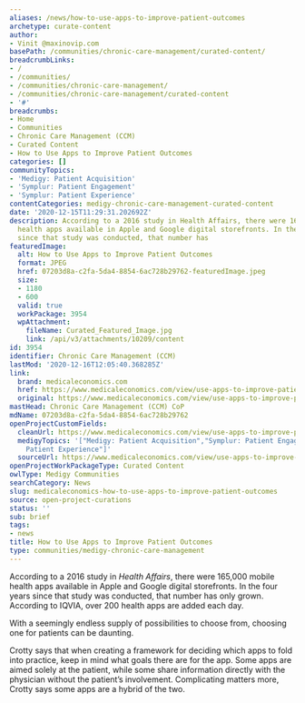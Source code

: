 ```yaml
---
aliases: /news/how-to-use-apps-to-improve-patient-outcomes
archetype: curate-content
author:
- Vinit @maxinovip.com
basePath: /communities/chronic-care-management/curated-content/
breadcrumbLinks:
- /
- /communities/
- /communities/chronic-care-management/
- /communities/chronic-care-management/curated-content
- '#'
breadcrumbs:
- Home
- Communities
- Chronic Care Management (CCM)
- Curated Content
- How to Use Apps to Improve Patient Outcomes
categories: []
communityTopics:
- 'Medigy: Patient Acquisition'
- 'Symplur: Patient Engagement'
- 'Symplur: Patient Experience'
contentCategories: medigy-chronic-care-management-curated-content
date: '2020-12-15T11:29:31.202692Z'
description: According to a 2016 study in Health Affairs, there were 165,000 mobile
  health apps available in Apple and Google digital storefronts. In the four years
  since that study was conducted, that number has
featuredImage:
  alt: How to Use Apps to Improve Patient Outcomes
  format: JPEG
  href: 07203d8a-c2fa-5da4-8854-6ac728b29762-featuredImage.jpeg
  size:
  - 1180
  - 600
  valid: true
  workPackage: 3954
  wpAttachment:
    fileName: Curated_Featured_Image.jpg
    link: /api/v3/attachments/10209/content
id: 3954
identifier: Chronic Care Management (CCM)
lastMod: '2020-12-16T12:05:40.368285Z'
link:
  brand: medicaleconomics.com
  href: https://www.medicaleconomics.com/view/use-apps-to-improve-patient-outcomes
  original: https://www.medicaleconomics.com/view/use-apps-to-improve-patient-outcomes
mastHead: Chronic Care Management (CCM) CoP
mdName: 07203d8a-c2fa-5da4-8854-6ac728b29762
openProjectCustomFields:
  cleanUrl: https://www.medicaleconomics.com/view/use-apps-to-improve-patient-outcomes
  medigyTopics: '["Medigy: Patient Acquisition","Symplur: Patient Engagement","Symplur:
    Patient Experience"]'
  sourceUrl: https://www.medicaleconomics.com/view/use-apps-to-improve-patient-outcomes
openProjectWorkPackageType: Curated Content
owlType: Medigy Communities
searchCategory: News
slug: medicaleconomics-how-to-use-apps-to-improve-patient-outcomes
source: open-project-curations
status: ''
sub: brief
tags:
- news
title: How to Use Apps to Improve Patient Outcomes
type: communities/medigy-chronic-care-management
---
```


<p>According to a 2016 study in&nbsp;<i>Health Affairs</i>, there were 165,000 mobile health apps available in Apple and Google digital storefronts. In the four years since that study was conducted, that number has only grown. According to IQVIA, over 200 health apps are added each day.</p><p>With a seemingly endless supply of possibilities to choose from, choosing one for patients can be daunting.</p><p>Crotty says that when creating a framework for deciding which apps to fold into practice, keep in mind what goals there are for the app. Some apps are aimed solely at the patient, while some share information directly with the physician without the patient’s involvement. Complicating matters more, Crotty says some apps are a hybrid of the two.</p>